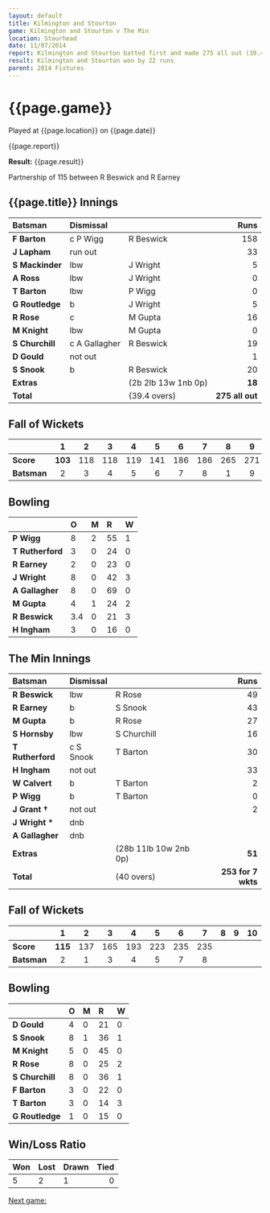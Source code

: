 ```yaml
---
layout: default
title: Kilmington and Stourton
game: Kilmington and Stourton v The Min
location: Stourhead
date: 11/07/2014
report: Kilmington and Stourton batted first and made 275 all out (39.4 overs). The Min replied with 253 for 7 wkts (40 overs) 
result: Kilmington and Stourton won by 22 runs
parent: 2014 Fixtures
---
```


# {{page.game}}

Played at {{page.location}} on {{page.date}}

{{page.report}}

**Result:** {{page.result}}

Partnership of 115 between R Beswick and R Earney

## {{page.title}} Innings

| Batsman | Dismissal |  | Runs |
|:---|:---|---|---:|
| **F Barton** | c P Wigg | R Beswick | 158 |
| **J Lapham** | run out |  | 33 |
| **S Mackinder** | lbw | J Wright | 5 |
| **A Ross** | lbw | J Wright | 0 |
| **T Barton** | lbw | P Wigg | 0 |
| **G Routledge** | b | J Wright | 5 |
| **R Rose** | c | M Gupta | 16 |
| **M Knight** | lbw | M Gupta | 0 |
| **S Churchill** | c A Gallagher | R Beswick | 19 |
| **D Gould** | not out |  | 1 |
| **S Snook** | b | R Beswick | 20 |
| **Extras** | | (2b 2lb 13w 1nb 0p) | **18** |
| **Total** | | (39.4 overs) | **275 all out** |

## Fall of Wickets

| | 1 | 2 | 3 | 4 | 5 | 6 | 7 | 8 | 9 | 10 |
|---|:---:|:---:|:---:|:---:|:---:|:---:|:---:|:---:|:---:|:---:|
| **Score** | **103** | 118 | 118 | 119 | 141 | 186 | 186 | 265 | 271 | 275 |
| **Batsman** | 2 | 3 | 4 | 5 | 6 | 7 | 8 | 1 | 9 | 11 |

## Bowling

| | O | M | R | W |
|---|:---|:---|:---|:---|
| **P Wigg** | 8 | 2 | 55 | 1 |
| **T Rutherford** | 3 | 0 | 24 | 0 |
| **R Earney** | 2 | 0 | 23 | 0 |
| **J Wright** | 8 | 0 | 42 | 3 |
| **A Gallagher** | 8 | 0 | 69 | 0 |
| **M Gupta** | 4 | 1 | 24 | 2 |
| **R Beswick** | 3.4 | 0 | 21 | 3 |
| **H Ingham** | 3 | 0 | 16 | 0 |

## The Min Innings

| Batsman | Dismissal |  | Runs |
|:---|:---|---|---:|
| **R Beswick** | lbw | R Rose | 49 |
| **R Earney** | b | S Snook | 43 |
| **M Gupta** | b | R Rose | 27 |
| **S Hornsby** | lbw | S Churchill | 16 |
| **T Rutherford** | c S Snook | T Barton | 30 |
| **H Ingham** | not out |  | 33 |
| **W Calvert** | b | T Barton | 2 |
| **P Wigg** | b | T Barton | 0 |
| **J Grant &#8224;** | not out |  | 2 |
| **J Wright &#42;** | dnb |  |  |
| **A Gallagher** | dnb |  |  |
| **Extras** | | (28b 11lb 10w 2nb 0p) | **51** |
| **Total** | | (40 overs) | **253 for 7 wkts** |

## Fall of Wickets

| | 1 | 2 | 3 | 4 | 5 | 6 | 7 | 8 | 9 | 10 |
|---|:---:|:---:|:---:|:---:|:---:|:---:|:---:|:---:|:---:|:---:|
| **Score** | **115** | 137 | 165 | 193 | 223 | 235 | 235 |  |  |  |
| **Batsman** | 2 | 1 | 3 | 4 | 5 | 7 | 8 |  |  |  |

## Bowling

| | O | M | R | W |
|---|:---|:---|:---|:---|
| **D Gould** | 4 | 0 | 21 | 0 |
| **S Snook** | 8 | 1 | 36 | 1 |
| **M Knight** | 5 | 0 | 45 | 0 |
| **R Rose** | 8 | 0 | 25 | 2 |
| **S Churchill** | 8 | 0 | 36 | 1 |
| **F Barton** | 3 | 0 | 22 | 0 |
| **T Barton** | 3 | 0 | 14 | 3 |
| **G Routledge** | 1 | 0 | 15 | 0 |

## Win/Loss Ratio

| Won | Lost | Drawn | Tied |
|:---|:---|:---|---:|
| 5 | 2 | 1 | 0 |

[Next game:]({{page.next}})